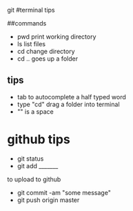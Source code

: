 git
#terminal tips

##commands

- pwd print working directory
- ls list files
- cd change directory
- cd .. goes up a folder 

## tips

- tab to autocomplete a half typed word
- type "cd" drag a folder into terminal 
- "\" is a space

# github tips

- git status
- git add _______

to upload to github

- git commit -am "some message"
- git push origin master


















